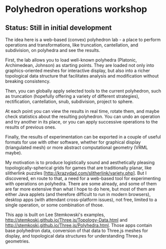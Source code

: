 # Polyhedron operations workshop

## Status: Still in initial development

The idea here is a web-based (convex) polyhedron lab - a place to perform operations and transformations,
like truncation, cantellation, and subdivision, on polyhedra and see the results.

First, the lab allows you to load well-known polyhedra (Platonic, Archimedean, Johnson) as starting points.
They are loaded not only into graphics-oriented meshes for interactive display, but also into a richer
topological data structure that facilitates analysis and modification without breaking consistency.

Then, you can globally apply selected tools to the current polyhedron, such as truncation (hopefully
offering a variety of different strategies), rectification, cantellation, snub, subdivision, project
to sphere.

At each point you can view the results in real time, rotate them, and maybe check statistics about
the resulting polyhedron. You can undo an operation and try another in its place, or you can
apply successive operations to the results of previous ones.

Finally, the results of experimentation can be exported in a couple of useful formats for use with other
software, whether for graphical display (triangulated mesh) or more abstract computational geometry
(VRML maybe).

My motivation is to produce logistically sound and aesthetically pleasing topologically-spherical grids 
for games that are traditionally planar, like slitherlink puzzles [http://krazydad.com/slitherlink/variety.php].
But I discovered, en route to that, a need for a web-based tool for experimenting with operations on
polyhedra. There are some already, and some of them are far more extensive than what I hope to do here,
but most of them are either Java applets (and therefore difficult to run in modern browsers), desktop apps
(with attendant cross-platform issues), not free, limited to a single operation, or some combination of those.

This app is built on Lee Stemkowski's examples, http://stemkoski.github.io/Three.js/Topology-Data.html and
http://stemkoski.github.io/Three.js/Polyhedra.html. Those apps contain base polyhedron data, conversion of that data
to Three.js meshes for display, and topological data structures for understanding Three.js geometries.
